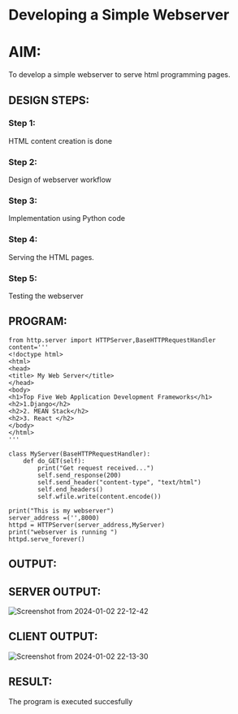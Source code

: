 # Developing a Simple Webserver

# AIM:

To develop a simple webserver to serve html programming pages.

## DESIGN STEPS:

### Step 1:

HTML content creation is done

### Step 2:

Design of webserver workflow

### Step 3:

Implementation using Python code

### Step 4:

Serving the HTML pages.

### Step 5:

Testing the webserver

## PROGRAM:
```
from http.server import HTTPServer,BaseHTTPRequestHandler
content='''
<!doctype html>
<html>
<head>
<title> My Web Server</title>
</head>
<body>
<h1>Top Five Web Application Development Frameworks</h1>
<h2>1.Django</h2>
<h2>2. MEAN Stack</h2>
<h2>3. React </h2>
</body>
</html>
'''

class MyServer(BaseHTTPRequestHandler):
    def do_GET(self):
        print("Get request received...")
        self.send_response(200) 
        self.send_header("content-type", "text/html")       
        self.end_headers()
        self.wfile.write(content.encode())

print("This is my webserver") 
server_address =('',8000)
httpd = HTTPServer(server_address,MyServer)
print("webserver is running ")
httpd.serve_forever()
```
## OUTPUT:

## SERVER OUTPUT:
![Screenshot from 2024-01-02 22-12-42](https://github.com/Johnydj123/webserver/assets/145953459/d8260850-c4f0-4657-97dd-19c663e58ac3)

## CLIENT OUTPUT:
![Screenshot from 2024-01-02 22-13-30](https://github.com/Johnydj123/webserver/assets/145953459/398980aa-16a8-48a2-8822-9868e54df4de)


## RESULT:
The program is executed succesfully
